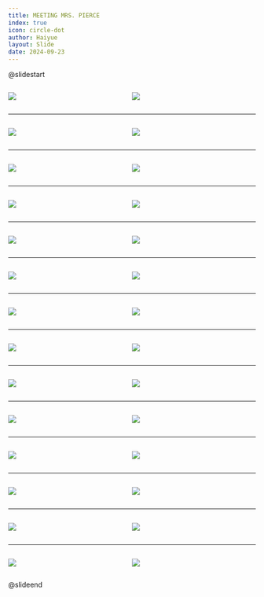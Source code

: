 ```yaml
---
title: MEETING MRS. PIERCE
index: true
icon: circle-dot
author: Haiyue
layout: Slide
date: 2024-09-23
---
```

 
@slidestart

<div style="display:flex">
<div style="flex:1">

![](/reading/english/Level-X/MEETING%20MRS.%20PIERCE/001.webp)
</div>
<div style="flex:1">

![](/reading/english/Level-X/MEETING%20MRS.%20PIERCE/002.webp)
</div>
</div>

---

<div style="display:flex">
<div style="flex:1">

![](/reading/english/Level-X/MEETING%20MRS.%20PIERCE/003.webp)
</div>
<div style="flex:1">

![](/reading/english/Level-X/MEETING%20MRS.%20PIERCE/004.webp)
</div>
</div>

---

<div style="display:flex">
<div style="flex:1">

![](/reading/english/Level-X/MEETING%20MRS.%20PIERCE/005.webp)
</div>
<div style="flex:1">

![](/reading/english/Level-X/MEETING%20MRS.%20PIERCE/006.webp)
</div>
</div>

---

<div style="display:flex">
<div style="flex:1">

![](/reading/english/Level-X/MEETING%20MRS.%20PIERCE/007.webp)
</div>
<div style="flex:1">

![](/reading/english/Level-X/MEETING%20MRS.%20PIERCE/008.webp)
</div>
</div>

---

<div style="display:flex">
<div style="flex:1">

![](/reading/english/Level-X/MEETING%20MRS.%20PIERCE/009.webp)
</div>
<div style="flex:1">

![](/reading/english/Level-X/MEETING%20MRS.%20PIERCE/010.webp)
</div>
</div>

---

<div style="display:flex">
<div style="flex:1">

![](/reading/english/Level-X/MEETING%20MRS.%20PIERCE/011.webp)
</div>
<div style="flex:1">

![](/reading/english/Level-X/MEETING%20MRS.%20PIERCE/012.webp)
</div>
</div>

---

<div style="display:flex">
<div style="flex:1">

![](/reading/english/Level-X/MEETING%20MRS.%20PIERCE/013.webp)
</div>
<div style="flex:1">

![](/reading/english/Level-X/MEETING%20MRS.%20PIERCE/014.webp)
</div>
</div>

---

<div style="display:flex">
<div style="flex:1">

![](/reading/english/Level-X/MEETING%20MRS.%20PIERCE/015.webp)
</div>
<div style="flex:1">

![](/reading/english/Level-X/MEETING%20MRS.%20PIERCE/016.webp)
</div>
</div>

---

<div style="display:flex">
<div style="flex:1">

![](/reading/english/Level-X/MEETING%20MRS.%20PIERCE/017.webp)
</div>
<div style="flex:1">

![](/reading/english/Level-X/MEETING%20MRS.%20PIERCE/018.webp)
</div>
</div>

---

<div style="display:flex">
<div style="flex:1">

![](/reading/english/Level-X/MEETING%20MRS.%20PIERCE/019.webp)
</div>
<div style="flex:1">

![](/reading/english/Level-X/MEETING%20MRS.%20PIERCE/020.webp)
</div>
</div>

---

<div style="display:flex">
<div style="flex:1">

![](/reading/english/Level-X/MEETING%20MRS.%20PIERCE/021.webp)
</div>
<div style="flex:1">

![](/reading/english/Level-X/MEETING%20MRS.%20PIERCE/022.webp)
</div>
</div>

---

<div style="display:flex">
<div style="flex:1">

![](/reading/english/Level-X/MEETING%20MRS.%20PIERCE/023.webp)
</div>
<div style="flex:1">

![](/reading/english/Level-X/MEETING%20MRS.%20PIERCE/024.webp)
</div>
</div>

---

<div style="display:flex">
<div style="flex:1">

![](/reading/english/Level-X/MEETING%20MRS.%20PIERCE/025.webp)
</div>
<div style="flex:1">

![](/reading/english/Level-X/MEETING%20MRS.%20PIERCE/026.webp)
</div>
</div>

---

<div style="display:flex">
<div style="flex:1">

![](/reading/english/Level-X/MEETING%20MRS.%20PIERCE/027.webp)
</div>
<div style="flex:1">

![](/reading/english/Level-X/MEETING%20MRS.%20PIERCE/028.webp)
</div>
</div>

@slideend